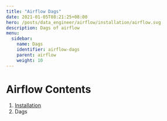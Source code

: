 ```yaml
---
title: "Airflow Dags"
date: 2021-01-05T08:21:25+08:00
hero: /posts/data_engineer/airflow/installation/airflow.svg
description: Dags of airflow
menu:
  sidebar:
    name: Dags
    identifier: airflow-dags
    parent: airflow
    weight: 10
---
```

# Airflow Contents
1. [Installation](https://arthurtibame.github.io/posts/data_engineer/airflow/installation/)
2. Dags

